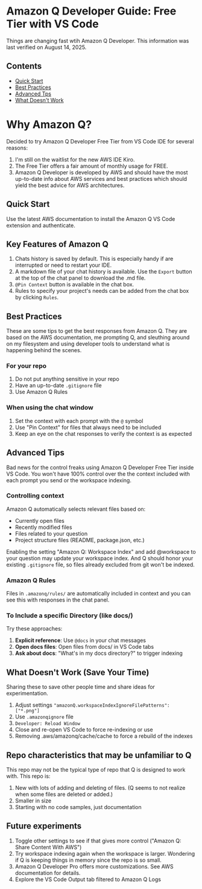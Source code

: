 # Amazon Q Developer Guide: Free Tier with VS Code
Things are changing fast wtih Amazon Q Developer. This information was last verified on August 14, 2025. 

## Contents
- [Quick Start](#quick-start)
- [Best Practices](#best-practices)
- [Advanced Tps](#advanced-tips)
- [What Doesn't Work](#what-doesnt-work-save-your-time)

# Why Amazon Q?
Decided to try Amazon Q Developer Free Tier from VS Code IDE for several reasons:
1. I'm still on the waitlist for the new AWS IDE Kiro.
1. The Free Tier offers a fair amount of monthly usage for FREE.
1. Amazon Q Developer is developed by AWS and should have the most up-to-date info about AWS services and best practices which should yield the best advice for AWS architectures. 

## Quick Start
Use the latest AWS documentation to install the Amazon Q VS Code extension and authenticate. 

## Key Features of Amazon Q
1. Chats history is saved by default. This is especially handy if are interrupted or need to restart your IDE. 
1. A markdown file of your chat history is available.  Use the `Export` button at the top of the chat panel to download the .md file.
1. `@Pin Context` button is available in the chat box.
1. Rules to specify your project's needs can be added from the chat box by clicking `Rules`.

## Best Practices
These are some tips to get the best responses from Amazon Q. They are based on the AWS documentation, me prompting Q, and sleuthing around on my filesystem and using developer tools to understand what is happening behind the scenes. 

### For your repo 
1. Do not put anything sensitive in your repo
1. Have an up-to-date `.gitignore` file
1. Use Amazon Q Rules 

### When using the chat window
1. Set the context with each prompt with the `@` symbol
1. Use "Pin Context" for files that always need to be included
1. Keep an eye on the chat responses to verify the context is as expected

## Advanced Tips 
Bad news for the control freaks using Amazon Q Developer Free Tier inside VS Code. You won't have 100% control over the the context included with each prompt you send or the workspace indexing. 

### Controlling context 
Amazon Q automatically selects relevant files based on:
- Currently open files
- Recently modified files
- Files related to your question
- Project structure files (README, package.json, etc.)

Enabling the setting "Amazon Q: Workspace Index" and add @workspace to your question may update your workspace index. And Q should honor your existing `.gitignore` file, so files already excluded from git won't be indexed. 

### Amazon Q Rules
Files in `.amazonq/rules/` are automatically included in context and you can see this with responses in the chat panel.

### To Include a specific Directory (like docs/)
Try these approaches:
1. **Explicit reference**: Use `@docs` in your chat messages
2. **Open docs files**: Open files from docs/ in VS Code tabs
3. **Ask about docs**: "What's in my docs directory?" to trigger indexing

## What Doesn't Work (Save Your Time)
Sharing these to save other people time and share ideas for experimentation. 
1. Adjust settings `"amazonQ.workspaceIndexIgnoreFilePatterns": ["*.png"]` 
1. Use `.amazonqignore` file
1. `Developer: Reload Window`
1. Close and re-open VS Code to force re-indexing or use 
1. Removing .aws/amazonq/cache/cache to force a rebuild of the indexes

## Repo characteristics that may be unfamiliar to Q
This repo may not be the typical type of repo that Q is designed to work with. This repo is:
1. New with lots of adding and deleting of files. (Q seems to not realize when some files are deleted or added.)  
1. Smaller in size 
1. Starting with no code samples, just documentation 

## Future experiments
1. Toggle other settings to see if that gives more control ("Amazon Q: Share Content With AWS")
1. Try workspace indexing again when the workspace is larger. Wondering if Q is keeping things in memory since the repo is so small. 
1. Amazon Q Developer Pro offers more customizations. See AWS documentation for details. 
1. Explore the VS Code Output tab filtered to Amazon Q Logs